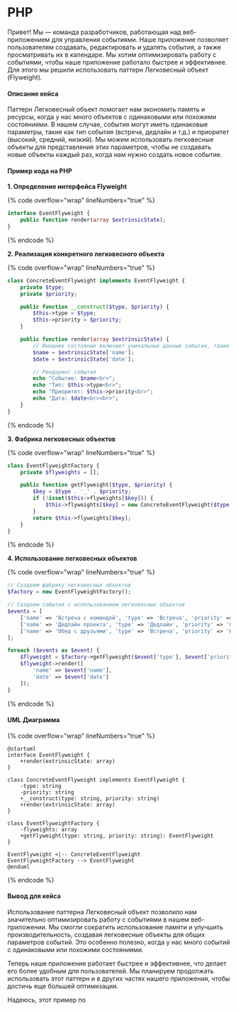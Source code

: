 # PHP

Привет! Мы — команда разработчиков, работающая над веб-приложением для управления событиями. Наше приложение позволяет пользователям создавать, редактировать и удалять события, а также просматривать их в календаре. Мы хотим оптимизировать работу с событиями, чтобы наше приложение работало быстрее и эффективнее. Для этого мы решили использовать паттерн Легковесный объект (Flyweight).

#### Описание кейса

Паттерн Легковесный объект помогает нам экономить память и ресурсы, когда у нас много объектов с одинаковыми или похожими состояниями. В нашем случае, события могут иметь одинаковые параметры, такие как тип события (встреча, дедлайн и т.д.) и приоритет (высокий, средний, низкий). Мы можем использовать легковесные объекты для представления этих параметров, чтобы не создавать новые объекты каждый раз, когда нам нужно создать новое событие.

#### Пример кода на PHP

**1. Определение интерфейса Flyweight**

{% code overflow="wrap" lineNumbers="true" %}
```php
interface EventFlyweight {
    public function render(array $extrinsicState);
}
```
{% endcode %}

**2. Реализация конкретного легковесного объекта**

{% code overflow="wrap" lineNumbers="true" %}
```php
class ConcreteEventFlyweight implements EventFlyweight {
    private $type;
    private $priority;

    public function __construct($type, $priority) {
        $this->type = $type;
        $this->priority = $priority;
    }

    public function render(array $extrinsicState) {
        // Внешнее состояние включает уникальные данные события, такие как название и дата
        $name = $extrinsicState['name'];
        $date = $extrinsicState['date'];

        // Рендеринг события
        echo "Событие: $name<br>";
        echo "Тип: $this->type<br>";
        echo "Приоритет: $this->priority<br>";
        echo "Дата: $date<br><br>";
    }
}
```
{% endcode %}

**3. Фабрика легковесных объектов**

{% code overflow="wrap" lineNumbers="true" %}
```php
class EventFlyweightFactory {
    private $flyweights = [];

    public function getFlyweight($type, $priority) {
        $key = $type . '_' . $priority;
        if (!isset($this->flyweights[$key])) {
            $this->flyweights[$key] = new ConcreteEventFlyweight($type, $priority);
        }
        return $this->flyweights[$key];
    }
}
```
{% endcode %}

**4. Использование легковесных объектов**

{% code overflow="wrap" lineNumbers="true" %}
```php
// Создаем фабрику легковесных объектов
$factory = new EventFlyweightFactory();

// Создаем события с использованием легковесных объектов
$events = [
    ['name' => 'Встреча с командой', 'type' => 'Встреча', 'priority' => 'Высокий', 'date' => '2023-10-01'],
    ['name' => 'Дедлайн проекта', 'type' => 'Дедлайн', 'priority' => 'Средний', 'date' => '2023-10-05'],
    ['name' => 'Обед с друзьями', 'type' => 'Встреча', 'priority' => 'Низкий', 'date' => '2023-10-03']
];

foreach ($events as $event) {
    $flyweight = $factory->getFlyweight($event['type'], $event['priority']);
    $flyweight->render([
        'name' => $event['name'],
        'date' => $event['date']
    ]);
}
```
{% endcode %}

#### UML Диаграмма

{% code overflow="wrap" lineNumbers="true" %}
```plant-uml
@startuml
interface EventFlyweight {
    +render(extrinsicState: array)
}

class ConcreteEventFlyweight implements EventFlyweight {
    -type: string
    -priority: string
    +__construct(type: string, priority: string)
    +render(extrinsicState: array)
}

class EventFlyweightFactory {
    -flyweights: array
    +getFlyweight(type: string, priority: string): EventFlyweight
}

EventFlyweight <|-- ConcreteEventFlyweight
EventFlyweightFactory --> EventFlyweight
@enduml
```
{% endcode %}

#### Вывод для кейса

Использование паттерна Легковесный объект позволило нам значительно оптимизировать работу с событиями в нашем веб-приложении. Мы смогли сократить использование памяти и улучшить производительность, создавая легковесные объекты для общих параметров событий. Это особенно полезно, когда у нас много событий с одинаковыми или похожими состояниями.

Теперь наше приложение работает быстрее и эффективнее, что делает его более удобным для пользователей. Мы планируем продолжать использовать этот паттерн и в других частях нашего приложения, чтобы достичь еще большей оптимизации.

Надеюсь, этот пример по
